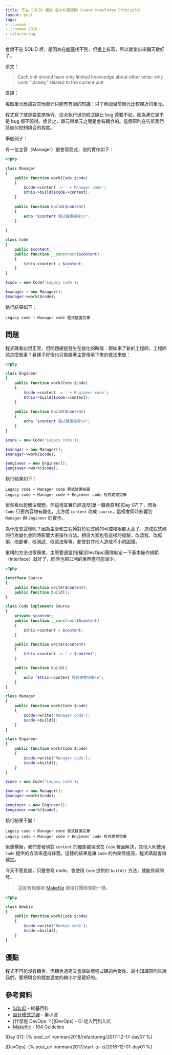 ```yaml
---
title: 不在 SOLID 裡的 最小知識原則（Least Knowledge Principle）
layout: post
tags:
- ironman
- ironman-2018
- refactoring
---
```


會說不在 SOLID 裡，是因為在[維基][SOLID]找不到，但[書上][設計模式之禪]有寫，所以就拿出來騙天數好了。

原文：

> Each unit should have only limited knowledge about other units: only units "closely" related to the current unit.

直譯：

每個單元應該對其他單元只能有有限的知識：只了解跟目前單元比較親近的單元。

程式寫了就是要拿來執行，從未執行過的程式碼比 bug 還要不如，因為連它是不是 bug 都不曉得。換言之，單元與單元之間是會有耦合的。這個原則在告訴我們該如何控制耦合的程度。

舉個例子：

有一位主管（Manager）很會寫程式，他的實作如下：

```php
<?php

class Manager
{
    public function work(Code $code)
    {
        $code->content .= ' + Manager code';
        $this->build($code->content);
    }
    
    public function build($content)
    {
        echo "$content 程式建置完畢\n";
    }
    
}

class Code
{
    public $content;
    public function __construct($content)
    {
        $this->content = $content;
    }
}

$code = new Code('Legacy code');

$manager = new Manager();
$manager->work($code);
```

執行結果如下：

```
Legacy code + Manager code 程式建置完畢
```

## 問題

程式碼看似很正常，但問題總是發生在變化的時候：假如來了新的工程師，工程師該怎麼做事？看樣子好像也只能跟著主管傳承下來的做法來做：

```php
<?php

class Engineer
{
    public function work(Code $code)
    {
        $code->content .= ' + Engineer code';
        $this->build($code->content);
    }
    
    public function build($content)
    {
        echo "$content 程式建置完畢\n";
    }
}

$code = new Code('Legacy code');

$manager = new Manager();
$manager->work($code);

$engineer = new Engineer();
$engineer->work($code);
```

執行結果如下：

```
Legacy code + Manager code 程式建置完畢
Legacy code + Manager code + Engineer code 程式建置完畢
```

雖然看似能解決問題，但這樣其實已經違反[單一職責原則][Day 07]了，因為 `Code` 只要內容物有變化，比方說 `content` 改成 `source`，這樣會同時影響到 `Manager` 與 `Engineer` 的實作。

為什麼會這樣呢？因為主管和工程師對於程式碼的可控權限都太高了，造成程式碼的行為變化會同時影響大家操作方法。相信大家也有這樣的經驗，改流程、改框架、改部署、改測試、改寫法等等，都會對其他人造成不小的困擾。

重構的方法也很簡單，主管要適當[授權][DevOps]團隊制定一下基本操作規範（interface）就好了，同時也把公開的東西盡可能減少。

```php
<?php

interface Source
{
    public function write($content);
    public function build();
}

class Code implements Source
{
    private $content;
    public function __construct($content)
    {
        $this->content = $content;
    }

    public function write($content)
    {
        $this->content .= " + $content";
    }

    public function build()
    {
        echo "$this->content 程式建置完畢\n";
    }
}

class Manager
{
    public function work(Code $code)
    {
        $code->write('Manager code');
        $code->build();
    }
}

class Engineer
{
    public function work(Code $code)
    {
        $code->write('Manager code');
        $code->build();
    }
}

$code = new Code('Legacy code');

$manager = new Manager();
$manager->work($code);

$engineer = new Engineer();
$engineer->work($code);
```

執行結果不變：

```
Legacy code + Manager code 程式建置完畢
Legacy code + Manager code + Engineer code 程式建置完畢
```

但重構後，我們會發現對 `content` 的細部處理改在 `Code` 裡面解決，其他人則使用 `Code` 提供的方法來達成任務。這樣的結果是讓 `Code` 的內聚性提高，程式碼就會越穩定。

今天不管是誰，只要會寫 code，會使用 `Code` 提供的 `build()` 方法，就能參與開發。

> 這就有點像把 [Makefile][] 使用在團隊規範一樣。

```php
<?php

class Newbie
{
    public function work(Code $code)
    {
        $code->write('Newbie code');
        $code->build();
    }
}
```

## 優點

程式不可能沒有耦合，但耦合過高又會讓破壞程式碼的內聚性，最小知識原則告訴我們，要把耦合的程度適度的縮小才是最好的。

## 參考資料

* [SOLID][] - 維基百科
* [設計模式之禪][] - 秦小波
* [什麼是 DevOps ？][DevOps] - CI 從入門到入坑
* [Makefile][] - 104 Guideline

[SOLID]: https://en.wikipedia.org/wiki/SOLID_(object-oriented_design)
[設計模式之禪]: http://www.books.com.tw/products/CN11096287
[Makefile]: https://github.com/104corp/guideline/blob/master/build/makefile.md

[Day 07]: {% post_url ironman/2018/refactoring/2017-12-17-day07 %}

[DevOps]: {% post_url ironman/2017/start-to-ci/2016-12-01-day01 %}

